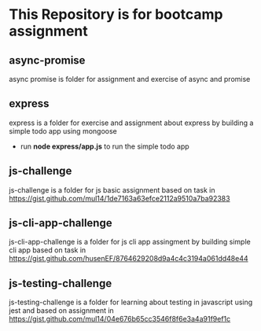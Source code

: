 # This Repository is for bootcamp assignment

## async-promise 
async promise is folder for assignment and exercise of async and promise 

## express
express is a folder for exercise and assignment about express by building a simple todo app using mongoose
- run <b>node express/app.js</b> to run the simple todo app

## js-challenge
js-challenge is a folder for js basic assignment based on task in https://gist.github.com/mul14/1de7163a63efce2112a9510a7ba92383

## js-cli-app-challenge
js-cli-app-challenge is a folder for js cli app assingment by building simple cli app based on task in https://gist.github.com/husenEF/8764629208d9a4c4c3194a061dd48e44

## js-testing-challenge
js-testing-challenge is a folder for learning about testing in javascript using jest and based on assignment in https://gist.github.com/mul14/04e676b65cc3546f8f6e3a4a91f9ef1c